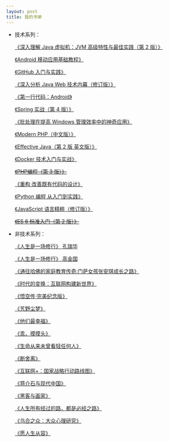 ```yaml
---
layout: post
title: 我的书单
---
```


* 技术系列：

  [《深入理解 Java 虚拟机：JVM 高级特性与最佳实践（第 2 版）》](//product.dangdang.com/23259731.html)

  [《Android 移动应用基础教程》](//www.amazon.cn/gp/product/B00UTARDU6)

  [《GitHub 入门与实践》](//www.amazon.cn/gp/product/B011LPUB4M)

  [《深入分析 Java Web 技术内幕（修订版）》](//www.amazon.cn/gp/product/B00MHJJRTC)

  [《第一行代码：Android》](//www.amazon.cn/gp/product/B00LVHTI9U)

  [《Spring 实战（第 4 版）》](//www.amazon.cn/gp/product/B01DN3VR6G)

  [《批处理在提高 Windows 管理效率中的神奇应用》](//item.taobao.com/item.htm?id=17398617036)

  [《Modern PHP（中文版）》](//detail.tmall.com/item.htm?id=524025707058)

  [《Effective Java（第 2 版 英文版）》](//detail.tmall.com/item.htm?id=531548271102)

  [《Docker 技术入门与实战》](//detail.tmall.com/item.htm?id=43126933308)

  ~~[《PHP编程（第 3 版）》](//detail.tmall.com/item.htm?id=44372460589)~~

  [《重构 改善既有代码的设计》](//detail.tmall.com/item.htm?id=521242106575)

  [《Python 编程 从入门到实践》](//detail.tmall.com/item.htm?id=535882394166)

  [《JavaScript 语言精粹（修订版）》](//item.jd.com/11090963.html)

  ~~[《ES 6 标准入门（第 2 版）》](//detail.tmall.com/item.htm?id=537467303650)~~


* 非技术系列：

  [《人生是一场修行》 孔瑞华](//product.dangdang.com/22703500.html)

  [《人生是一场修行》 高金国](//product.dangdang.com/22627181.html)

  [《通往哈佛的家庭教育传奇:门萨女孩张安琪成长之路》](//product.dangdang.com/23526577.html)

  [《时代的变换：互联网构建新世界》](//product.dangdang.com/23625295.html)

  [《悟空传·完美纪念版》](//product.dangdang.com/21096162.html)

  [《艽野尘梦》](//product.dangdang.com/22549102.html)

  [《他们最幸福》](//product.dangdang.com/23317693.html)

  [《乖，摸摸头》](//product.dangdang.com/23565712.html)

  [《生命从来未曾看轻任何人》](//product.dangdang.com/23646356.html)

  [《断舍离》](//product.dangdang.com/23271503.html)

  [《互联网+：国家战略行动路线图》](//item.taobao.com/item.htm?id=45287599742)

  [《蒋介石与现代中国》](//item.taobao.com/item.htm?id=45332728067)

  [《黑客与画家》](//detail.tmall.com/item.htm?id=10318726738)

  [《人生所有经过的路，都是必经之路》](//product.dangdang.com/24104242.html)

  [《乌合之众：大众心理研究》](//product.dangdang.com/8851357.html)

  [《愿人生从容》](//product.dangdang.com/24049917.html)


